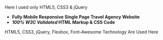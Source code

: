 Here I used only HTML5, CSS3 & jQuery

- **Fully Mobile Responsive Single Page Travel Agency Website**
- **_100% W3C Validated_ HTML Markup & CSS Code**


HTML5, CSS3, jQuery, Flexbox, Font-Awesome Technology Are Used Here
